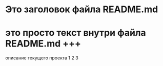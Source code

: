 # Это заголовок файла README.md 
# это просто текст внутри файла README.md +++
описание текущего проекта
1
2
3
